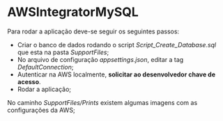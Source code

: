 # AWSIntegratorMySQL

Para rodar a aplicação deve-se seguir os seguintes passos:

* Criar o banco de dados rodando o script *Script_Create_Database.sql* que esta na pasta *SupportFiles*;
* No arquivo de configuração *appsettings.json*, editar a tag *DefaultConnection*;
* Autenticar na AWS localmente, **solicitar ao desenvolvedor chave de acesso**.
* Rodar a aplicação;




No caminho *SupportFiles/Prints* existem algumas imagens com as configurações da AWS;
